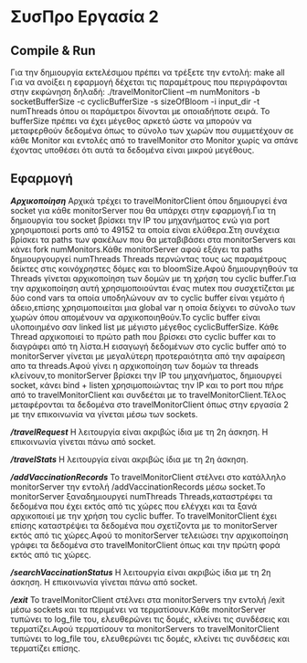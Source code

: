 # ΣυσΠρο Εργασία 2

## Compile & Run
Για την δημιουργία εκτελέσιμου πρέπει να τρέξετε την εντολή: make all
Για να ανοίξει η εφαρμογή δέχεται τις παραμέτρους που περιγράφονται στην εκφώνηση δηλαδή:
./travelMonitorClient –m numMonitors -b socketBufferSize -c cyclicBufferSize -s
sizeOfBloom -i input_dir -t numThreads
όπου οι παράμετροι δίνονται με οποιαδήποτε σειρά.
Το bufferSize πρέπει να έχει μέγεθος αρκετό ώστε να μπορούν να  μεταφερθούν δεδομένα όπως
το σύνολο των χωρών που συμμετέχουν σε κάθε Monitor και εντολές από το travelMonitor στο Monitor
χωρίς να σπάνε έχοντας υποθέσει ότι αυτά τα δεδομένα είναι μικρού μεγέθους.

## Εφαρμογή
***Αρχικοποίηση***
Αρχικά τρέχει το travelMonitorClient όπου δημιουργεί ένα socket για κάθε monitorServer που θα υπάρχει
στην εφαρμογή.Για τη δημιουργία του socket βρίσκει την IP του μηχανήματος ενώ για port χρησιμοποιεί ports
από το 49152 τα οποία είναι ελύθερα.Στη συνέχεια βρίσκει τα paths των φακέλων που θα μεταβιβάσει στα monitorServers
και κάνει fork numMonitors.Κάθε monitorServer αφού εξάγει τα paths δημιουργουργεί numThreads Threads περνώντας τους ως
παραμέτρους δείκτες στις κοινόχρηστες δόμες και το bloomSize.Αφού δημιουργηθούν τα Threads γίνεται αρχικοποίηση των δομών
με τη χρήση του cyclic buffer.Για την αρχικοποίηση αυτή χρησιμοποιούνται ένας mutex που συσχετίζεται με δύο cond vars τα
οποία υποδηλώνουν αν το  cyclic buffer είναι γεμάτο ή άδειο,επίσης χρησιμοποιείται μια global var η οποία δείχνει το σύνολο
των χωρών όπου απομένουν να αρχικοποιηθούν.Το cyclic buffer είναι υλοποιημένο σαν linked list με μέγιστο μέγεθος cyclicBufferSize.
Κάθε Thread αρχικοποιεί το πρώτο path που βρίσκει στο cyclic buffer και το διαγράφει από τη λίστα.Η εισαγωγή δεδομένων στο  cyclic buffer
από το monitorServer γίνεται με μεγαλύτερη προτεραιότητα από την αφαίρεση απο τα threads.Αφού γίνει η αρχικοποίηση των δομών τα threads 
κλείνουν,το  monitorServer βρίσκει την IP του μηχανήματος, δημιουργεί socket, κάνει bind + listen χρησιμοποιώντας την IP και το port
που πήρε από το travelMonitorClient και συνδεέται με το travelMonitorClient.Τέλος μεταφέρονται τα δεδομένα στο travelMonitorClient όπως 
στην εργασία 2 με την επικοινωνία να γίνεται μέσω των sockets.

***/travelRequest***
H λειτουργία είναι ακριβώς ίδια με τη 2η άσκηση. Η επικοινωνία γίνεται πάνω από socket.

***/travelStats***
H λειτουργία είναι ακριβώς ίδια με τη 2η άσκηση.

***/addVaccinationRecords***
Το travelMonitorClient στέλνει στο κατάλληλο monitorServer την εντολή /addVaccinationRecords μέσω socket.Το monitorServer ξαναδημιουργεί
numThreads Threads,καταστρέφει τα δεδομένα που έχει εκτός από τις χώρες που ελέγχει και τα ξανά αρχικοποιεί με την χρήση του cyclic buffer.
Το travelMonitorClient έχει επίσης καταστρέψει τα δεδομένα που σχετίζοντα με το monitorServer εκτός από τις χώρες.Αφού το monitorServer τελειώσει 
την αρχικοποίηση γράφει τα δεδομένα στο travelMonitorClient όπως και την πρώτη φορά εκτός από τις χώρες.

***/searchVaccinationStatus***
H λειτουργία είναι ακριβώς ίδια με τη 2η άσκηση. Η επικοινωνία γίνεται πάνω από socket.

***/exit***
Το travelMonitorClient στέλνει στα monitorServers την εντολή /exit μέσω sockets και τα περιμένει να τερματίσουν.Κάθε monitorServer τυπώνει το log_file
του, ελευθερώνει τις δομές, κλείνει τις συνδέσεις και τερματίζει.Αφού τερματίσουν τα monitorServers το travelMonitorClient τυπώνει το log_file του, 
ελευθερώνει τις δομές, κλείνει τις συνδέσεις και τερματίζει επίσης.
